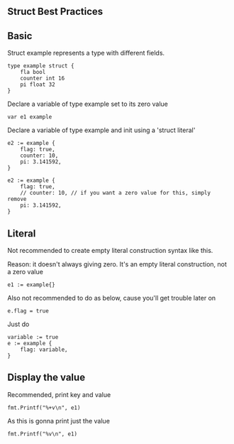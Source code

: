 
## Struct Best Practices

## Basic
Struct example represents a type with different fields.
```
type example struct {
    fla bool
    counter int 16
    pi float 32
}
```

Declare a variable of type example set to its zero value
```
var e1 example
```
Declare a variable of type example and init using a 'struct literal'

```
e2 := example {
    flag: true, 
    counter: 10,
    pi: 3.141592,
}

e2 := example {
    flag: true, 
    // counter: 10, // if you want a zero value for this, simply remove
    pi: 3.141592,
}
```
## Literal 
Not recommended to create empty literal construction syntax like this.

Reason: it doesn't always giving zero. It's an empty literal construction, not a zero value
```
e1 := example{}
```

Also not recommended to do as below, cause you'll get trouble later on
```
e.flag = true 
```
Just do
```
variable := true
e := example {
    flag: variable,
}
```

## Display the value
Recommended, print key and value
```
fmt.Printf("%+v\n", e1) 
```
As this is gonna print just the value
```
fmt.Printf("%v\n", e1) 
```